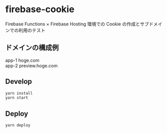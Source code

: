 # firebase-cookie

Firebase Functions × Firebase Hosting 環境での Cookie の作成とサブドメインでの利用のテスト

## ドメインの構成例

app-1 hoge.com  
app-2 preview.hoge.com

## Develop

```zsh
yarn install
yarn start
```

## Deploy

```zsh
yarn deploy
```
